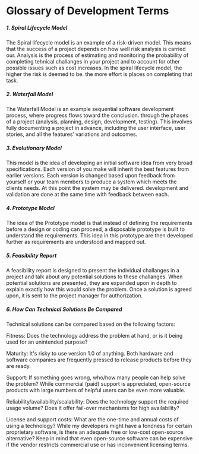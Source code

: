 # Glossary of Development Terms

##### 1. Spiral Lifecycle Model

The Spiral lifecycle model is an example of a risk-driven model. This means that the success of a project depends on how well risk analysis is carried our. Analysis is the process of estimating and monitoring the probability of completing tehnical challanges in your project and to account for other possible issues such as cost increases. In the spiral lifecycle model, the higher the risk is deemed to be. the more effort is places on completing that task.

##### 2. Waterfall Model

The Waterfall Model is an example sequential software development process, where progress flows toward the conclusion. through the phases of a project (analysis, planning, design, development, testing). This involves fully documenting a project in advance, including the user interface, user stories, and all the features’ variations and outcomes.

##### 3. Evolutionary Model

This model is the idea of  developing an initial software idea from very broad specifications. Each version of you make will inherit the best features from earlier versions. Each version is changed based upon feedback from yourself or your team members to produce a system which meets the clients needs. At this point the system may be delivered. development and validation are done at the same time with feedback between each.

##### 4. Prototype Model

The idea of the Prototype model is that instead of defining the requirements before a design or coding can proceed, a disposable prototype is built to understand the requirements. This idea in this prototype are then developed further as requirements are understood and mapped out.

##### 5.  Feasibility Report

A feasibility report is designed to present the individual challanges in a project and talk about any potential solutions to these challanges. When potential solutions are presented, they are expanded upon in depth to explain exactly how this would solve the problem. Once a solution is agreed upon, it is sent to the project manager for authorization.

##### 6. How Can Technical Solutions Be Compared

Technical solutions can be compared based on the following factors:  

Fitness: Does the technology address the problem at hand, or is it being used for an unintended purpose?

Maturity: It's risky to use version 1.0 of anything. Both hardware and software companies are frequently pressed to release products before they are ready.

Support: If something goes wrong, who/how many people can help solve the problem? While commercial (paid) support is appreciated, open-source products with large numbers of helpful users can be even more valuable.

Reliability/availability/scalability: Does the technology support the required usage volume? Does it offer fail-over mechanisms for high availability?

License and support costs: What are the one-time and annual costs of using a technology? While my developers might have a fondness for certain proprietary software, is there an adequate free or low-cost open-source alternative? Keep in mind that even open-source software can be expensive if the vendor restricts commercial use or has inconvenient licensing terms.



